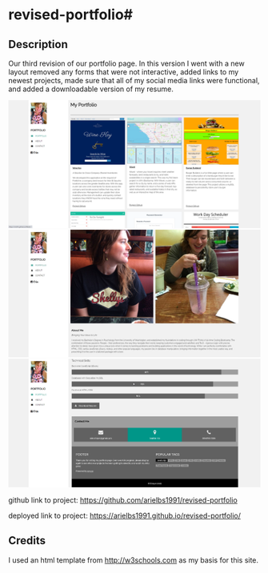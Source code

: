 # revised-portfolio#

## Description 

Our third revision of our portfolio page. In this version I went with a new layout removed any forms that were not interactive, added links to my newest projects, made sure that all of my social media links were functional, and added a downloadable version of my resume.


![top screenshot](readme-images/portfolio-top.png)
![mid screenshot](readme-images/portfolio-mid.png)
![bottom screenshot](readme-images/portfolio-end.png)

github link to project: https://github.com/arielbs1991/revised-portfolio

deployed link to project: https://arielbs1991.github.io/revised-portfolio/


## Credits

I used an html template from http://w3schools.com as my basis for this site.



